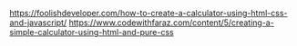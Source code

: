 https://foolishdeveloper.com/how-to-create-a-calculator-using-html-css-and-javascript/
https://www.codewithfaraz.com/content/5/creating-a-simple-calculator-using-html-and-pure-css